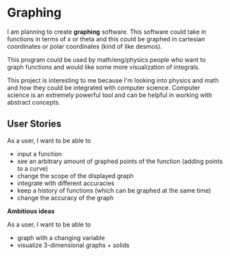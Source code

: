 # Graphing

I am planning to create **graphing** software.
This software could take in functions in terms of x 
or theta and this could be graphed in cartesian 
coordinates or polar coordinates (kind of like desmos).

This program could be used by math/eng/physics people
who want to graph functions and would like some more
visualization of integrals.

This project is interesting to me because I'm looking
into physics and math and how they could be integrated
with computer science. Computer
science is an extremely powerful tool and can
be helpful in working with abstract concepts. 






## User Stories

As a user, I want to be able to 
- input a function
- see an arbitrary amount of graphed points 
of the function (adding points to a curve)
- change the scope of the displayed graph
- integrate with different accuracies
- keep a history of functions (which can be
graphed at the same time)
- change the accuracy of the graph

**Ambitious ideas**

As a user, I want to be able to

- graph with a changing variable
- visualize 3-dimensional graphs + solids
